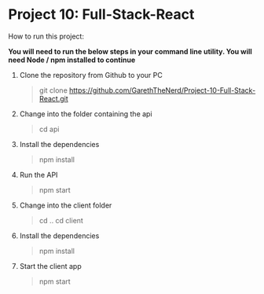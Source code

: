 # Project 10: Full-Stack-React

How to run this project:

**You will need to run the below steps in your command line utility. You will need Node / npm installed to continue**

1. Clone the repository from Github to your PC
   > git clone https://github.com/GarethTheNerd/Project-10-Full-Stack-React.git
2. Change into the folder containing the api
   > cd api
3. Install the dependencies
   > npm install
4. Run the API
   > npm start
5. Change into the client folder
   > cd ..
   > cd client
6. Install the dependencies
   > npm install
7. Start the client app
   > npm start

